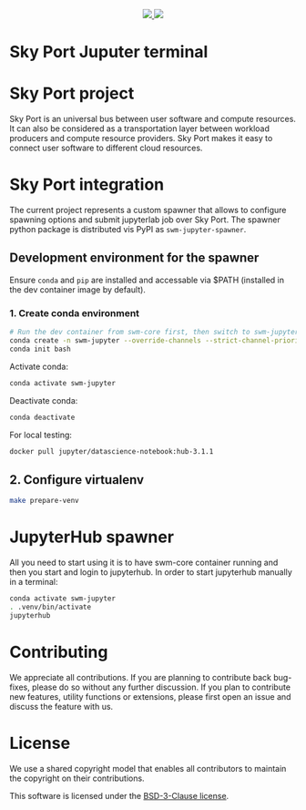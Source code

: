<p align="center">
    <a href="https://github.com/openworkload/swm-jupyter-term/blob/master/LICENSE" alt="License">
        <img src="https://img.shields.io/github/license/openworkload/swm-jupyter-term" />
    </a>
    <a href="https://github.com/openworkload/swm-jupyter-term/actions/workflows/ci.yml" alt="Latest CI tests result">
        <img src="https://github.com/openworkload/swm-jupyter-term/actions/workflows/ci.yml/badge.svg?event=push" />
    </a>
</p>


Sky Port Juputer terminal
=============================

# Sky Port project

Sky Port is an universal bus between user software and compute resources. It can also be considered as a transportation layer between workload producers and compute resource providers. Sky Port makes it easy to connect user software to different cloud resources.

# Sky Port integration

The current project represents a custom spawner that allows to configure spawning options and submit jupyterlab job over Sky Port.
The spawner python package is distributed vis PyPI as `swm-jupyter-spawner`.

## Development environment for the spawner

Ensure `conda` and `pip` are installed and accessable via $PATH (installed in the dev container image by default).

### 1. Create conda environment
```bash
# Run the dev container from swm-core first, then switch to swm-jupyter-term directory
conda create -n swm-jupyter --override-channels --strict-channel-priority -c conda-forge -c anaconda nodejs configurable-http-proxy
conda init bash
```
Activate conda:
```bash
conda activate swm-jupyter
```

Deactivate conda:
```bash
conda deactivate
```

For local testing:
```bash
docker pull jupyter/datascience-notebook:hub-3.1.1
```

## 2. Configure virtualenv
```bash
make prepare-venv
```

# JupyterHub spawner

All you need to start using it is to have swm-core container running and then you start and login to jupyterhub.
In order to start jupyterhub manually in a terminal:
```bash
conda activate swm-jupyter
. .venv/bin/activate
jupyterhub
```

# Contributing

We appreciate all contributions. If you are planning to contribute back bug-fixes, please do so without any further discussion. If you plan to contribute new features, utility functions or extensions, please first open an issue and discuss the feature with us. 

# License

We use a shared copyright model that enables all contributors to maintain the copyright on their contributions.

This software is licensed under the [BSD-3-Clause license](LICENSE).
